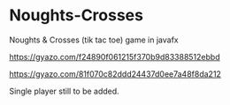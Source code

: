 # Noughts-Crosses
Noughts &amp; Crosses (tik tac toe) game in javafx 

https://gyazo.com/f24890f061215f370b9d83388512ebbd

https://gyazo.com/81f070c82ddd24437d0ee7a48f8da212


Single player still to be added.
